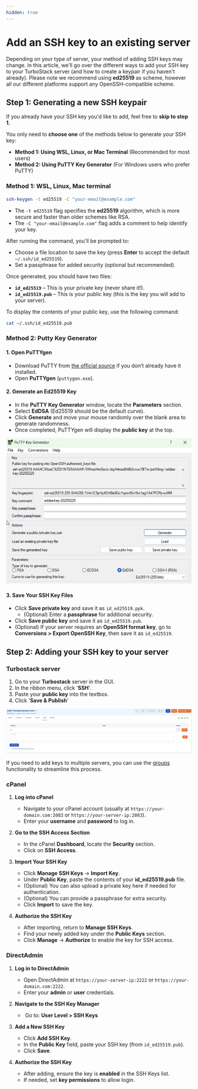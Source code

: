 ```yaml
---
hidden: true
---
```


# Add an SSH key to an existing server

Depending on your type of server, your method of adding SSH keys may change. In this article, we'll go over the different ways to add your SSH key to your TurboStack server (and how to create a keypair if you haven't already). Please note we recommend using **ed25519** as scheme, however all our different platforms support any OpenSSH-compatible scheme.

## Step 1: Generating a new SSH keypair

If you already have your SSH key you'd like to add, feel free to **skip to step 1.**

You only need to **choose one** of the methods below to generate your SSH key:

* **Method 1: Using WSL, Linux, or Mac Terminal** (Recommended for most users)
* **Method 2: Using PuTTY Key Generator** (For Windows users who prefer PuTTY)

### Method 1: WSL, Linux, Mac terminal

```bash
ssh-keygen -t ed25519 -C "your-email@example.com"
```

* The `-t ed25519` flag specifies the **ed25519** algorithm, which is more secure and faster than older schemes like RSA.
* The `-C "your-email@example.com"` flag adds a comment to help identify your key.

After running the command, you'll be prompted to:

* Choose a file location to save the key (press **Enter** to accept the default `~/.ssh/id_ed25519`).
* Set a passphrase for added security (optional but recommended).

Once generated, you should have two files:

* **`id_ed25519`** – This is your private key (never share it!).
* **`id_ed25519.pub`** – This is your public key (this is the key you will add to your server).

To display the contents of your public key, use the following command:

```bash
cat ~/.ssh/id_ed25519.pub
```

### Method 2: Putty Key Generator

#### 1. Open PuTTYgen

* Download PuTTY from [the official source](https://www.chiark.greenend.org.uk/~sgtatham/putty/latest.html) if you don’t already have it installed.
* Open **PuTTYgen** (`puttygen.exe`).

#### 2. Generate an Ed25519 Key

* In the **PuTTY Key Generator** window, locate the **Parameters** section.
* Select **EdDSA** (Ed25519 should be the default curve).
* Click **Generate** and move your mouse randomly over the blank area to generate randomness.
* Once completed, PuTTYgen will display the **public key** at the top.

![1743683160931](image/ssh/1743683160931.png)

#### 3. Save Your SSH Key Files

* Click **Save private key** and save it as `id_ed25519.ppk`.
  * (Optional) Enter a **passphrase** for additional security.
* Click **Save public key** and save it as `id_ed25519.pub`.
* (Optional) If your server requires an **OpenSSH format key**, go to **Conversions > Export OpenSSH Key**, then save it as `id_ed25519`.

## Step 2: Adding your SSH key to your server

###  Turbostack server

1. Go to your **Turbostack** server in the GUI.
2. In the ribbon menu, click '**SSH**'.
3. Paste your **public key** into the textbox.
4. Click '**Save & Publish**'

![1743683172047](image/ssh/1743683172047.png)

If you need to add keys to multiple servers, you can use the [groups](https://docs.turbostack.app/turbostack-app/groups/#groups) functionality to streamline this process.

### cPanel

1. **Log into cPanel**

   * Navigate to your cPanel account (usually at `https://your-domain.com:2083` or `https://your-server-ip:2083`).
   * Enter your **username** and **password** to log in.
2. **Go to the SSH Access Section**

   * In the cPanel **Dashboard**, locate the **Security** section.
   * Click on **SSH Access**.
3. **Import Your SSH Key**

   * Click **Manage SSH Keys** → **Import Key**.
   * Under **Public Key**, paste the contents of your **id\_ed25519.pub** file.
   * (Optional) You can also upload a private key here if needed for authentication.
   * (Optional) You can provide a passphrase for extra security.
   * Click **Import** to save the key.
4. **Authorize the SSH Key**

   * After importing, return to **Manage SSH Keys**.
   * Find your newly added key under the **Public Keys** section.
   * Click **Manage** → **Authorize** to enable the key for SSH access.

### DirectAdmin

1. **Log in to DirectAdmin**

   * Open DirectAdmin at `https://your-server-ip:2222` or `https://your-domain.com:2222`.
   * Enter your **admin** or **user** credentials.
2. **Navigate to the SSH Key Manager**

   *  Go to: **User Level > SSH Keys**
3. **Add a New SSH Key**

   * Click **Add SSH Key**.
   * In the **Public Key** field, paste your SSH key (from `id_ed25519.pub`).
   * Click **Save**.
4. **Authorize the SSH Key**

   * After adding, ensure the key is **enabled** in the SSH Keys list.
   * If needed, set **key permissions** to allow login.
